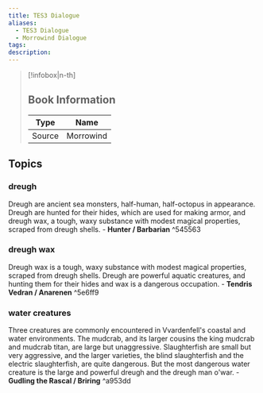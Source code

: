 ```yaml
---
title: TES3 Dialogue
aliases:
  - TES3 Dialogue
  - Morrowind Dialogue
tags: 
description:
---
```

> [!infobox|n-th]
> 
> ## Book Information
> 
> | Type | Name |
> | --- | --- |
> | Source | Morrowind |

## Topics
### dreugh
Dreugh are ancient sea monsters, half-human, half-octopus in appearance. Dreugh are hunted for their hides, which are used for making armor, and dreugh wax, a tough, waxy substance with modest magical properties, scraped from dreugh shells. \- **Hunter / Barbarian** ^545563
### dreugh wax
Dreugh wax is a tough, waxy substance with modest magical properties, scraped from dreugh shells. Dreugh are powerful aquatic creatures, and hunting them for their hides and wax is a dangerous occupation. \- **Tendris Vedran / Anarenen** ^5e6ff9
### water creatures
Three creatures are commonly encountered in Vvardenfell's coastal and water environments. The mudcrab, and its larger cousins the king mudcrab and mudcrab titan, are large but unaggressive. Slaughterfish are small but very aggressive, and the larger varieties, the blind slaughterfish and the electric slaughterfish, are quite dangerous. But the most dangerous water creature is the large and powerful dreugh and the dreugh man o'war. \- **Gudling the Rascal / Briring** ^a953dd